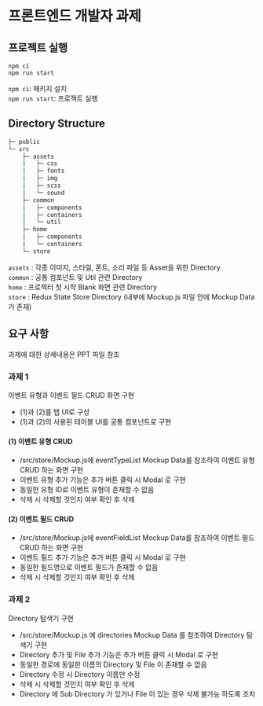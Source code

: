 # 프론트엔드 개발자 과제

## 프로젝트 실행

```
npm ci
npm run start
```

`npm ci`: 패키지 설치   
`npm run start`: 프로젝트 실행   

## Directory Structure

```bash
├─ public
└─ src
    ├─ assets
    |   ├─ css
    |   ├─ fonts
    |   ├─ img
    |   ├─ scss
    |   └─ sound
    ├─ common
    |   ├─ components
    |   ├─ containers
    |   └─ util
    ├─ home
    |   ├─ components
    |   └─ containers
    └─ store
```

`assets` : 각종 이미지, 스타일, 폰트, 소리 파일 등 Asset을 위한 Directory   
`common` : 공통 컴포넌트 및 Util 관련 Directory   
`home` : 프로젝터 첫 시작 Blank 화면 관련 Directory   
`store` : Redux State Store Directory (내부에 Mockup.js 파일 안에 Mockup Data가 존재)   

## 요구 사항

과제에 대한 상세내용은 PPT 파일 참조

### 과제 1

이벤트 유형과 이벤트 필드 CRUD 화면 구현

* (1)과 (2)를 탭 UI로 구성
* (1)과 (2)의 사용된 테이블 UI를 공통 컴포넌트로 구현

#### (1) 이벤트 유형 CRUD

* /src/store/Mockup.js에 eventTypeList Mockup Data를 참조하여 이벤트 유형 CRUD 하는 화면 구현
* 이벤트 유형 추가 기능은 추가 버튼 클릭 시 Modal 로 구현
* 동일한 유형 ID로 이벤트 유형이 존재할 수 없음
* 삭제 시 삭제할 것인지 여부 확인 후 삭제

#### (2) 이벤트 필드 CRUD

* /src/store/Mockup.js에 eventFieldList Mockup Data를 참조하여 이벤트 필드 CRUD 하는 화면 구현
* 이벤트 필드 추가 기능은 추가 버튼 클릭 시 Modal 로 구현
* 동일한 필드명으로 이벤트 필드가 존재할 수 없음
* 삭제 시 삭제할 것인지 여부 확인 후 삭제

### 과제 2

Directory 탐색기 구현

* /src/store/Mockup.js 에 directories Mockup Data 를 참조하여 Directory 탐색기 구현
* Directory 추가 및 File 추가 기능은 추가 버튼 클릭 시 Modal 로 구현
* 동일한 경로에 동일한 이름의 Directory 및 File 이 존재할 수 없음
* Directory 수정 시 Directory 이름만 수정
* 삭제 시 삭제할 것인지 여부 확인 후 삭제
* Directory 에 Sub Directory 가 있거나 File 이 있는 경우 삭제 불가능 하도록 조치
